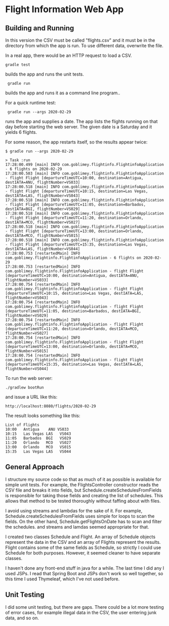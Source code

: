 # Flight Information Web App

## Building and Running

In this version the CSV must be called "flights.csv" and it must be in the directory from which the app is run.
To use different data,
overwrite the file.

In a real app,
there would be an HTTP request to load a CSV.

    gradle test
    
builds the app and runs the unit tests.

     gradle run
     
builds the app and runs it as a command line program..

For a quick runtime test:

     gradle run --args 2020-02-29

runs the app and supplies a date.
The app lists the flights running on that day
before starting the web server.
The given date is a Saturday
and it yields 6 flights.

For some reason, the app restarts itself, so the results appear twice:

```
$ gradle run --args 2020-02-29

> Task :run
17:28:00.499 [main] INFO com.goblimey.flightinfo.FlightinfoApplication - 6 flights on 2020-02-29
17:28:00.503 [main] INFO com.goblimey.flightinfo.FlightinfoApplication - flight Flight [departureTimeUTC=10:00, destination=Antigua, destIATA=ANU, flightNumber=VS033]
17:28:00.518 [main] INFO com.goblimey.flightinfo.FlightinfoApplication - flight Flight [departureTimeUTC=10:15, destination=Las Vegas, destIATA=LAS, flightNumber=VS043]
17:28:00.518 [main] INFO com.goblimey.flightinfo.FlightinfoApplication - flight Flight [departureTimeUTC=11:05, destination=Barbados, destIATA=BGI, flightNumber=VS029]
17:28:00.518 [main] INFO com.goblimey.flightinfo.FlightinfoApplication - flight Flight [departureTimeUTC=11:20, destination=Orlando, destIATA=MCO, flightNumber=VS027]
17:28:00.518 [main] INFO com.goblimey.flightinfo.FlightinfoApplication - flight Flight [departureTimeUTC=13:00, destination=Orlando, destIATA=MCO, flightNumber=VS015]
17:28:00.518 [main] INFO com.goblimey.flightinfo.FlightinfoApplication - flight Flight [departureTimeUTC=15:35, destination=Las Vegas, destIATA=LAS, flightNumber=VS044]
17:28:00.753 [restartedMain] INFO com.goblimey.flightinfo.FlightinfoApplication - 6 flights on 2020-02-29
17:28:00.753 [restartedMain] INFO com.goblimey.flightinfo.FlightinfoApplication - flight Flight [departureTimeUTC=10:00, destination=Antigua, destIATA=ANU, flightNumber=VS033]
17:28:00.754 [restartedMain] INFO com.goblimey.flightinfo.FlightinfoApplication - flight Flight [departureTimeUTC=10:15, destination=Las Vegas, destIATA=LAS, flightNumber=VS043]
17:28:00.754 [restartedMain] INFO com.goblimey.flightinfo.FlightinfoApplication - flight Flight [departureTimeUTC=11:05, destination=Barbados, destIATA=BGI, flightNumber=VS029]
17:28:00.754 [restartedMain] INFO com.goblimey.flightinfo.FlightinfoApplication - flight Flight [departureTimeUTC=11:20, destination=Orlando, destIATA=MCO, flightNumber=VS027]
17:28:00.754 [restartedMain] INFO com.goblimey.flightinfo.FlightinfoApplication - flight Flight [departureTimeUTC=13:00, destination=Orlando, destIATA=MCO, flightNumber=VS015]
17:28:00.754 [restartedMain] INFO com.goblimey.flightinfo.FlightinfoApplication - flight Flight [departureTimeUTC=15:35, destination=Las Vegas, destIATA=LAS, flightNumber=VS044]
```


To run the web server:

    ./gradlew bootRun
    
and issue a URL like this:

    http://localhost:8080/flights/2020-02-29
    
The result looks something like this:

```
List of Flights
10:00	Antigua	   ANU VS033
10:15	Las Vegas LAS	VS043
11:05	Barbados  BGI	VS029
11:20	Orlando   MCO	VS027
13:00	Orlando   MCO	VS015
15:35	Las Vegas LAS	VS044
```
    

## General Approach

I structure my source code so that as much of it as possible is available for simple unit tests.
For example,
the FlightsController constructor reads the CSV file and breaks it into fields,
but Schedule.createSchedulesFromFields is responsible for taking
those fields and creating
the list of schedules.
This allows that method to be tested thoroughly
without faffing about with files.

I avoid using streams and lambdas for the sake of it.
For example,
Schedule.createSchedulesFromFields
uses simple for loops to scan the fields.
On the other hand,
Schedule.getFlightsOnDate
has to scan and filter the schedules.
and streams and lamdas seemed appropriate for that.

I created two classes Schedule and Flight.
An array of Schedule objects represent the data in the CSV
and an array of Flights represent the results.
Flight contains some of the same fields as Schedule,
so strictly I could use Schedule for both purposes.
However, it seemed cleaner to have separate classes.

I haven't done any front-end stuff in java for a while.
The last time I did any I used JSPs.
I read that Spring Boot and JSPs don't work so well together,
so this time I used Thymeleaf,
which I've not used before.

## Unit Testing

I did some unit testing,
but there are gaps.
There could be a lot more testing of error cases,
for example illegal data in the CSV,
the user entering junk data,
and so on.